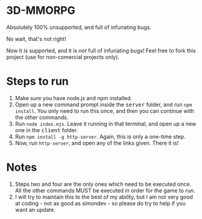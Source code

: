 # 3D-MMORPG
Absolutely 100% unsupported, and full of infuriating bugs.

No wait, that's not right!

Now it <em>is</em> supported, and it is <em>not</em> full of infuriating bugs! Feel free to fork this project (use for non-comercial projects only).

# Steps to run
1. Make sure you have node.js and npm installed.
2. Open up a new command prompt inside the <kbd>server</kbd> folder, and run `npm install`. You only need to run this once, and then you can continue with the other commands.
3. Run `node index.mjs`. Leave it running in that terminal, and open up a new one in the <kbd>client</kbd> folder.
4. Run `npm install -g http-server`. Again, this is only a one-time step.
5. Now, run `http-server`, and open any of the links given. There it is!

# Notes
1. Steps two and four are the only ones which need to be executed once. All the other commands MUST be executed in order for the game to run.
2. I will try to maintain this to the best of my ability, but I am not very good at coding - not as good as simondev - so please do try to help if you want an update.
